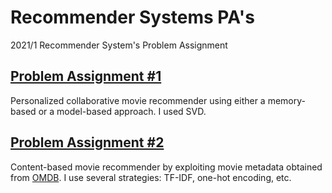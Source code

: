 # Recommender Systems PA's
2021/1 Recommender System's Problem Assignment


## [Problem Assignment #1](PA_1)
Personalized collaborative movie recommender using either a memory-based or a model-based approach. I used SVD. 

## [Problem Assignment #2](PA_2)
Content-based movie recommender by exploiting movie metadata obtained from [OMDB](http://omdbapi.com/). I use several strategies: TF-IDF, one-hot encoding, etc.
